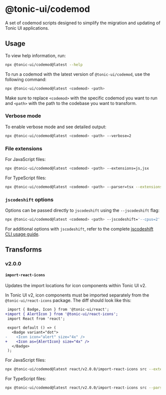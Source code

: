 # @tonic-ui/codemod

A set of codemod scripts designed to simplify the migration and updating of Tonic UI applications.

## Usage

To view help information, run:

```bash
npx @tonic-ui/codemod@latest --help
```

To run a codemod with the latest version of `@tonic-ui/codemod`, use the following command:

```bash
npx @tonic-ui/codemod@latest <codemod> <path>
```

Make sure to replace `<codemod>` with the specific codemod you want to run and `<path>` with the path to the codebase you want to transform.

### Verbose mode

To enable verbose mode and see detailed output:

```bash
npx @tonic-ui/codemod@latest <codemod> <path> --verbose=2
```

### File extensions

For JavaScript files:

```bash
npx @tonic-ui/codemod@latest <codemod> <path> --extensions=js,jsx
```

For TypeScript files:

```bash
npx @tonic-ui/codemod@latest <codemod> <path> --parser=tsx --extensions=ts,tsx
```

### `jscodeshift` options

Options can be passed directly to `jscodeshift` using the `--jscodeshift` flag:

```bash
npx @tonic-ui/codemod@latest <codemod> <path> --jscodeshift='--cpus=2'
```

For additional options with `jscodeshift`, refer to the complete [jscodeshift CLI usage guide](https://github.com/facebook/jscodeshift?tab=readme-ov-file#usage-cli).

## Transforms

### v2.0.0

#### `import-react-icons`

Updates the import locations for icon components within Tonic UI v2.

In Tonic UI v2, icon components must be imported separately from the `@tonic-ui/react-icons` package. The diff should look like this:

```diff
 import { Badge, Icon } from '@tonic-ui/react';
+import { AlertIcon } from '@tonic-ui/react-icons';
 import React from 'react';

 export default () => (
   <Badge variant="dot">
-    <Icon icon="alert" size="4x" />
+    <Icon as={AlertIcon} size="4x" />
   </Badge>
 );
```

For JavaScript files:

```bash
npx @tonic-ui/codemod@latest react/v2.0.0/import-react-icons src --extensions=js,jsx
```


For TypeScript files:

```bash
npx @tonic-ui/codemod@latest react/v2.0.0/import-react-icons src --parser=tsx --extensions=ts,tsx
```
